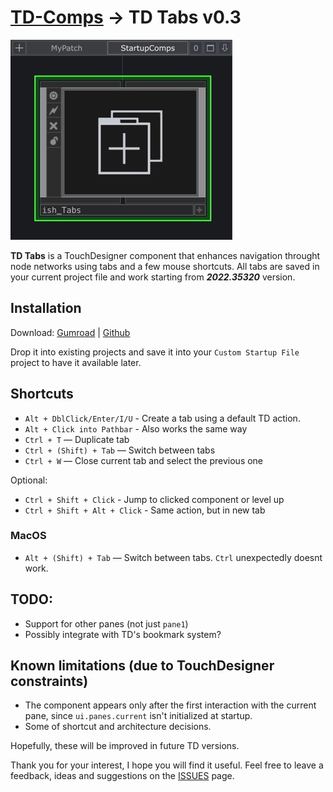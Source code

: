 # [TD-Comps](./README.md) -> TD Tabs v0.3

![TD-Tabs preview](docs/TD-Tabs.jpg)

**TD Tabs** is a TouchDesigner component that enhances navigation throught node networks using tabs and a few mouse shortcuts. All tabs are saved in your current project file and work starting from ***2022.35320*** version.

## Installation

Download: [Gumroad](https://ish0.gumroad.com/l/td-Tabs)
| [Github](https://github.com/ish-/TD-Comps/blob/main/TD-Tabs.md)

Drop it into existing projects and save it into your `Custom Startup File` project to have it available later.

## Shortcuts

- `Alt + DblClick/Enter/I/U` - Create a tab using a default TD action.
- `Alt + Click into Pathbar` - Also works the same way
- `Ctrl + T` — Duplicate tab
- `Ctrl + (Shift) + Tab` — Switch between tabs
- `Ctrl + W` — Close current tab and select the previous one

Optional:<br>
- `Ctrl + Shift + Click` - Jump to clicked component or level up
- `Ctrl + Shift + Alt + Click` - Same action, but in new tab

### MacOS

- `Alt + (Shift) + Tab` — Switch between tabs. `Ctrl` unexpectedly doesnt work.

## TODO:

- Support for other panes (not just `pane1`)
- Possibly integrate with TD's bookmark system?

## Known limitations (due to TouchDesigner constraints)
- The component appears only after the first interaction with the current pane, since `ui.panes.current` isn't initialized at startup.
- Some of shortcut and architecture decisions.

Hopefully, these will be improved in future TD versions.

Thank you for your interest, I hope you will find it useful.
Feel free to leave a feedback, ideas and suggestions on the [ISSUES](https://github.com/ish-/TD-Comps/issues) page.